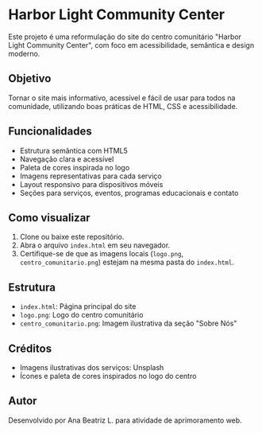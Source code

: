 # Harbor Light Community Center

Este projeto é uma reformulação do site do centro comunitário "Harbor Light Community Center", com foco em acessibilidade, semântica e design moderno.

## Objetivo

Tornar o site mais informativo, acessível e fácil de usar para todos na comunidade, utilizando boas práticas de HTML, CSS e acessibilidade.

## Funcionalidades
- Estrutura semântica com HTML5
- Navegação clara e acessível
- Paleta de cores inspirada no logo
- Imagens representativas para cada serviço
- Layout responsivo para dispositivos móveis
- Seções para serviços, eventos, programas educacionais e contato

## Como visualizar
1. Clone ou baixe este repositório.
2. Abra o arquivo `index.html` em seu navegador.
3. Certifique-se de que as imagens locais (`logo.png`, `centro_comunitario.png`) estejam na mesma pasta do `index.html`.

## Estrutura
- `index.html`: Página principal do site
- `logo.png`: Logo do centro comunitário
- `centro_comunitario.png`: Imagem ilustrativa da seção "Sobre Nós"

## Créditos
- Imagens ilustrativas dos serviços: Unsplash
- Ícones e paleta de cores inspirados no logo do centro

## Autor
Desenvolvido por Ana Beatriz L. para atividade de aprimoramento web.